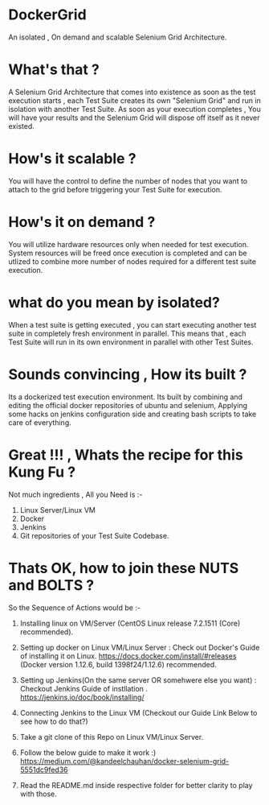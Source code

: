 # DockerGrid
An isolated , On demand and scalable Selenium Grid Architecture.

# What's that ?
A Selenium Grid Architecture that comes into existence as soon as the test execution starts , each Test Suite creates its own "Selenium Grid" and run in isolation with another Test Suite. As soon as your execution completes , You will have your results and the Selenium Grid will dispose off itself as it never existed.


# How's it scalable ?
You will have the control to define the number of nodes that you want to attach to the grid before triggering your Test Suite for execution.

# How's it on demand ?
You will utilize hardware resources only when needed for test execution. System resources will be freed once execution is completed and can be utlized to combine more number of nodes required for a different test suite execution.

# what do you mean by isolated?
When a test suite is getting executed , you can start executing another test suite in completely fresh environment in parallel. This means that , each Test Suite will run in its own environment in parallel with other Test Suites.

# Sounds convincing , How its built ?
Its a dockerized test execution environment. Its built by combining and editing the official docker repositories of ubuntu and selenium, Applying some hacks on jenkins configuration side and creating bash scripts to take care of everything.

# Great !!! , Whats the recipe for this Kung Fu ?
Not much ingredients , All you Need is :-
1) Linux Server/Linux VM
2) Docker
3) Jenkins
4) Git repositories of your Test Suite Codebase.

# Thats OK, how to join these NUTS and BOLTS ?
So the Sequence of Actions would be :-
1) Installing linux on VM/Server (CentOS Linux release 7.2.1511 (Core) recommended).
2) Setting up docker on Linux VM/Linux Server : Check out Docker's Guide of installing it on Linux.
https://docs.docker.com/install/#releases
(Docker version 1.12.6, build 1398f24/1.12.6) recommended.

3) Setting up Jenkins(On the same server OR somehwere else you want) : Checkout Jenkins Guide of instllation .
https://jenkins.io/doc/book/installing/

4) Connecting Jenkins to the Linux VM (Checkout our Guide Link Below to see how to do that?)
5) Take a git clone of this Repo on Linux VM/Linux Server.
6) Follow the below guide to make it work :)
https://medium.com/@kandeelchauhan/docker-selenium-grid-5551dc9fed36
7) Read the README.md inside respective folder for better clarity to play with those.

